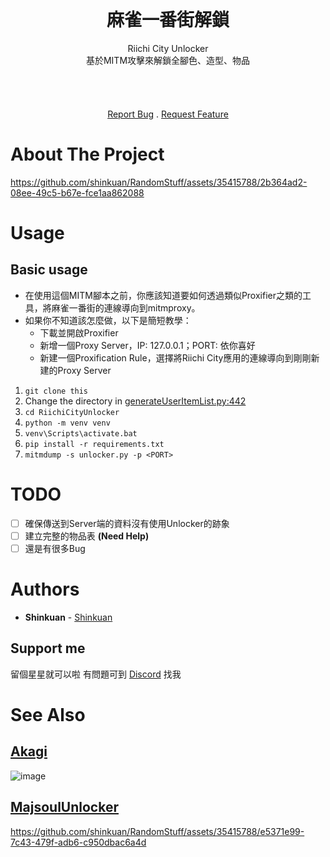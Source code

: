<br/>
<p align="center">
  <h1 align="center">麻雀一番街解鎖</h3>

  <p align="center">
Riichi City Unlocker<br>
基於MITM攻擊來解鎖全腳色、造型、物品<br>
    <br/>
    <br/>
    <br/>
    <br/>
    <a href="https://github.com/shinkuan/RiichiCityUnlocker/issues">Report Bug</a>
    .
    <a href="https://github.com/shinkuan/RiichiCityUnlocker/issues">Request Feature</a>
  </p>
</p>

# About The Project

https://github.com/shinkuan/RandomStuff/assets/35415788/2b364ad2-08ee-49c5-b67e-fce1aa862088


# Usage

## Basic usage

- 在使用這個MITM腳本之前，你應該知道要如何透過類似Proxifier之類的工具，將麻雀一番街的連線導向到mitmproxy。
- 如果你不知道該怎麼做，以下是簡短教學：
  - 下載並開啟Proxifier
  - 新增一個Proxy Server，IP: 127.0.0.1；PORT: 依你喜好
  - 新建一個Proxification Rule，選擇將Riichi City應用的連線導向到剛剛新建的Proxy Server

1. `git clone this`
2. Change the directory in [generateUserItemList.py:442](https://github.com/shinkuan/RiichiCityUnlocker/blob/9d794befa1b311458305d5a44810009c437cd01f/generateUserItemList.py#L442)
3. `cd RiichiCityUnlocker`
4. `python -m venv venv`
5. `venv\Scripts\activate.bat`
6. `pip install -r requirements.txt`
7. `mitmdump -s unlocker.py -p <PORT>`

# TODO
 - [ ] 確保傳送到Server端的資料沒有使用Unlocker的跡象
 - [ ] 建立完整的物品表 __(Need Help)__
 - [ ] 還是有很多Bug

# Authors

* **Shinkuan** - [Shinkuan](https://github.com/shinkuan/)

## Support me

留個星星就可以啦
有問題可到 [Discord](https://discord.gg/Z2wjXUK8bN) 找我

# See Also

## [Akagi](https://github.com/shinkuan/Akagi)
![image](https://github.com/shinkuan/RandomStuff/assets/35415788/4f9b2e2f-059e-44a8-b11a-5b2ce28cb520)

## [MajsoulUnlocker](https://github.com/shinkuan/MajsoulUnlocker)

https://github.com/shinkuan/RandomStuff/assets/35415788/e5371e99-7c43-479f-adb6-c950dbac6a4d
